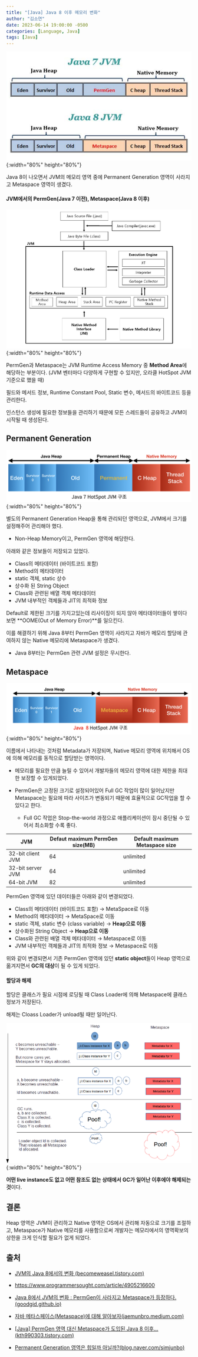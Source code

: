 ```yaml
---
title: "[Java] Java 8 이후 메모리 변화"
author: "김소연"
date: 2023-06-14 19:00:00 -0500
categories: [Language, Java]
tags: [Java]
---
```




![metaspace](/assets/img/metaspace.jpg){:width="80%" height="80%"}

Java 8이 나오면서 JVM의 메모리 영역 중에 Permanent Generation 영역이 사라지고 Metaspace 영역이 생겼다.



#### JVM에서의 PermGen(Java 7 이전), Metaspace(Java 8 이후)

![jvm2](/assets/img/jvm2.jpg){:width="80%" height="80%"}

PermGen과 Metaspace는 JVM Runtime Access Memory 중 **Method Area**에 해당하는 부분이다.
(JVM 벤터마다 다양하게 구현할 수 있지만, 오라클 HotSpot JVM 기준으로 했을 때)

필드와 메서드 정보, Runtime Constant Pool, Static 변수, 메서드의 바이트코드 등을 관리한다.

인스턴스 생성에 필요한 정보들을 관리하기 때문에 모든 스레드들이 공유하고 JVM이 시작될 때 생성된다.



## Permanent Generation

![metaspace2](/assets/img/metaspace2.png){:width="80%" height="80%"}

별도의 Permanent Generation Heap을 통해 관리되던 영역으로, JVM에서 크기를 설정해주어 관리해야 했다.

- Non-Heap Memory이고, PermGen 영역에 해당한다.

아래와 같은 정보들이 저장되고 있었다.
- Class의 메타데이터 (바이트코드 포함)
- Method의 메타데이터
- static 객체, static 상수
- 상수화 된 String Object
- Class와 관련된 배열 객체 메타데이터
- JVM 내부적인 객체들과 JIT의 최적화 정보



Default로 제한된 크기를 가지고있는데 리사이징이 되지 않아 메타데이터들이 쌓이다보면 **OOME(Out of Memory Error)**를 일으킨다.

이를 해결하기 위해 Java 8부터 PermGen 영역이 사라지고 자바가 메모리 할당에 관여하지 않는 Native 메모리에 Metaspace가 생겼다.
- Java 8부터는 PermGen 관련 JVM 설정은 무시한다.



## Metaspace

![metaspace3](/assets/img/metaspace3.png){:width="80%" height="80%"}

이름에서 나타내는 것처럼 Metadata가 저장되며, Native 메모리 영역에 위치해서 OS에 의해 메모리를 동적으로 할당받는 영역이다. 

- 메모리를 필요한 만큼 늘릴 수 있어서 개발자들의 메모리 영역에 대한 제한을 최대한 보장할 수 있게되었다.

- PermGen은 고정된 크기로 설정되어있어 Full GC 작업이 많이 일어났지만 Metaspace는 필요에 따라 사이즈가 변동되기 때문에 효율적으로 GC작업을 할 수 있다고 한다.
  - Full GC 작업은 Stop-the-world 과정으로 애플리케이션이 잠시 중단될 수 있어서 최소화할 수록 좋다.

| JVM               | Defaut maximum PermGen size(MB) | Default maximum Metaspace size |
| ----------------- | ------------------------------- | ------------------------------ |
| 32-bit client JVM | 64                              | unlimited                      |
| 32-bit server JVM | 64                              | unlimited                      |
| 64-bit JVM        | 82                              | unlimited                      |



PermGen 영역에 있던 데이터들은 아래와 같이 변경되었다.

- Class의 메타데이터 (바이트코드 포함) → MetaSpace로 이동
- Method의 메타데이터 → MetaSpace로 이동
- static 객체, static 변수 (class variable) → **Heap으로 이동**
- 상수화된 String Object → **Heap으로 이동**
- Class와 관련된 배열 객체 메타데이터 → Metaspace로 이동
- JVM 내부적인 객체들과 JIT의 최적화 정보 → Metaspace로 이동

위와 같이 변경되면서 기존 PermGen 영역에 있던 **static object**들이 Heap 영역으로 옮겨지면서 **GC의 대상**이 될 수 있게 되었다.



#### 할당과 해제

할당은 클래스가 필요 시점에 로딩될 때 Class Loader에 의해 Metaspace에 클래스 정보가 저장된다.

해제는 Cloass Loader가 unload될 때만 일어난다. 

![metaspace4](/assets/img/metaspace4.png){:width="80%" height="80%"}

**어떤 live instance도 없고 어떤 참조도 없는 상태에서 GC가 일어난 이후에야 해제되는 것**이다.



## 결론

Heap 영역은 JVM이 관리하고 Native 영역은 OS에서 관리해 자동으로 크기를 조절하고, Metaspace가 Native 메모리를 사용함으로써 개발자는 메모리에서의 영역확보의 상한을 크게 인식할 필요가 없게 되었다.



## 출처

- [JVM의 Java 8에서의 변화 (becomeweasel.tistory.com)](https://becomeweasel.tistory.com/m/entry/JVM의-Java-8에서의-변화)
- https://www.programmersought.com/article/4905216600
- [Java 8에서 JVM의 변화 : PermGen이 사라지고 Metaspace가 등장하다. (goodgid.github.io)](https://goodgid.github.io/Java-8-JVM-Metaspace/)
- [자바 메타스페이스(Metaspace)에 대해 알아보자(jaemunbro.medium.com)](https://jaemunbro.medium.com/java-metaspace%EC%97%90-%EB%8C%80%ED%95%B4-%EC%95%8C%EC%95%84%EB%B3%B4%EC%9E%90-ac363816d35e)

- [[Java] PermGen 영역 대신 Metaspace가 도입된 Java 8 이후... (kth990303.tistory.com)](https://kth990303.tistory.com/418)

- [Permanent Generation 영역은 힙일까 아닐까?(blog.naver.com/simjunbo)](https://blog.naver.com/simjunbo/221080829920)